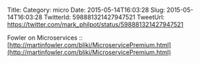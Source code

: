 Title: 
Category: micro
Date: 2015-05-14T16:03:28
Slug: 2015-05-14T16:03:28
TwitterId: 598881321427947521
TweetUrl: https://twitter.com/mark_philpot/status/598881321427947521

Fowler on Microservices :: [http://martinfowler.com/bliki/MicroservicePremium.html](http://martinfowler.com/bliki/MicroservicePremium.html)